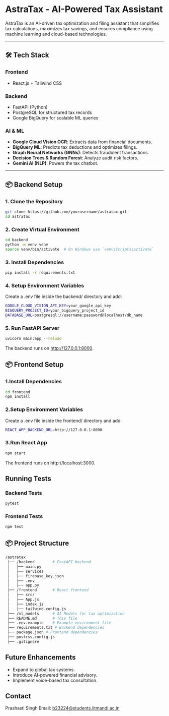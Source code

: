 # AstraTax - AI-Powered Tax Assistant

AstraTax is an AI-driven tax optimization and filing assistant that simplifies tax calculations, maximizes tax savings, and ensures compliance using machine learning and cloud-based technologies.

---

## 🛠️ Tech Stack
### **Frontend**
- React.js + Tailwind CSS

### **Backend**
- FastAPI (Python)
- PostgreSQL for structured tax records
- Google BigQuery for scalable ML queries

### **AI & ML**
- **Google Cloud Vision OCR**: Extracts data from financial documents.
- **BigQuery ML**: Predicts tax deductions and optimizes filings.
- **Graph Neural Networks (GNNs)**: Detects fraudulent transactions.
- **Decision Trees & Random Forest**: Analyze audit risk factors.
- **Gemini AI (NLP)**: Powers the tax chatbot.

---

## 📦 Backend Setup

### **1. Clone the Repository**
```sh
git clone https://github.com/yourusername/astratax.git
cd astratax
```
### **2. Create Virtual Environment**
```sh
cd backend
python -m venv venv
source venv/bin/activate  # On Windows use `venv\Scripts\activate`
```
### **3. Install Dependencies**
```sh
pip install -r requirements.txt
```
### **4. Setup Environment Variables**
Create a .env file inside the backend/ directory and add:
```sh
GOOGLE_CLOUD_VISION_API_KEY=your_google_api_key
BIGQUERY_PROJECT_ID=your_bigquery_project_id
DATABASE_URL=postgresql://username:password@localhost/db_name
```
### **5. Run FastAPI Server**
```sh
uvicorn main:app --reload
```
The backend runs on http://127.0.0.1:8000.

## 📦 Frontend Setup
### **1.Install Dependencies**
```sh
cd frontend
npm install
```
### **2.Setup Environment Variables**
Create a .env file inside the frontend/ directory and add:
```sh
REACT_APP_BACKEND_URL=http://127.0.0.1:8000
```
### **3.Run React App**
```sh
npm start
```
The frontend runs on http://localhost:3000.

## Running Tests
### **Backend Tests**
```sh
pytest
```
### **Frontend Tests**
```sh
npm test
```
## 📦 Project Structure
```sh
/astratax
 ├── /backend        # FastAPI backend
 │   ├── main.py    
 │   ├── services
 │   ├── firebase_key.json
 │   ├── .env
 │   ├── app.py
 ├── /frontend       # React frontend
 │   ├── src/
 │   ├── App.js
 │   ├── index.js
 │   ├── tailwind.config.js
 ├── /ml_models      # AI Models for tax optimization
 ├── README.md       # This file
 ├── .env.example    # Example environment file
 ├── requirements.txt # Backend dependencies
 ├── package.json # Frontend dependencies
 ├── postcss.config.js
 ├── .gitignore
```
##  Future Enhancements
- Expand to global tax systems.
- Introduce AI-powered financial advisory.
- Implement voice-based tax consultation.

## Contact
Prashasti Singh
Email: b23224@students.iitmandi.ac.in
